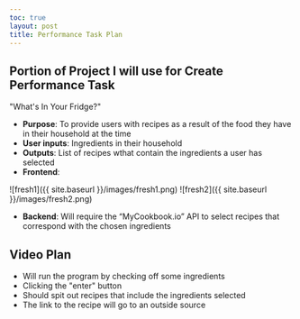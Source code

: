 ```yaml
---
toc: true
layout: post
title: Performance Task Plan
---
```


## Portion of Project I will use for Create Performance Task
"What's In Your Fridge?"

- **Purpose**: To provide users with recipes as a result of the food they have in their household at the time
- **User inputs**: Ingredients in their household
- **Outputs**: List of recipes wthat contain the ingredients a user has selected
- **Frontend**:

![fresh1]({{ site.baseurl }}/images/fresh1.png)
![fresh2]({{ site.baseurl }}/images/fresh2.png)

- **Backend**: Will require the “MyCookbook.io” API to select recipes that correspond with the chosen ingredients


## Video Plan
- Will run the program by checking off some ingredients
- Clicking the "enter" button
- Should spit out recipes that include the ingredients selected
- The link to the recipe will go to an outside source